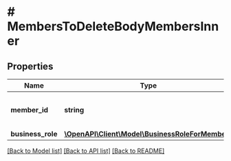 # # MembersToDeleteBodyMembersInner

## Properties

Name | Type | Description | Notes
------------ | ------------- | ------------- | -------------
**member_id** | **string** | Unique identifier of the member |
**business_role** | [**\OpenAPI\Client\Model\BusinessRoleForMembers**](BusinessRoleForMembers.md) |  |

[[Back to Model list]](../../README.md#models) [[Back to API list]](../../README.md#endpoints) [[Back to README]](../../README.md)
